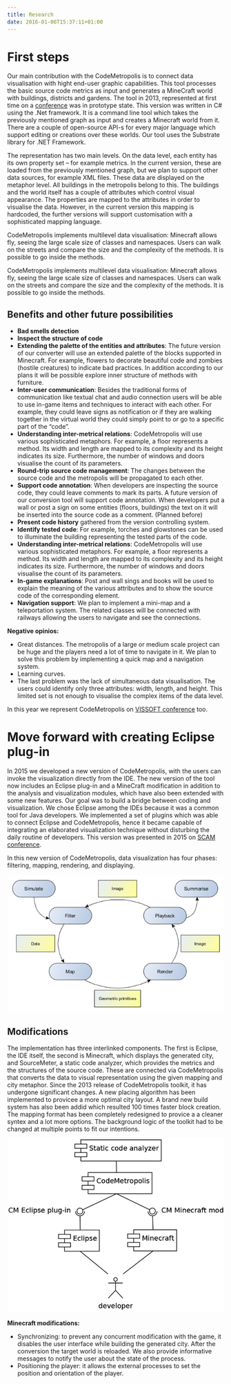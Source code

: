 ```yaml
---
title: Research
date: 2016-01-06T15:37:11+01:00
---
```


# First steps

Our main contribution with the CodeMetropolis is to connect data visualisation with hight end-user graphic capabilities. This tool processes the basic source code metrics as input and generates a MineCraft world with buildings, districts and gardens.
The tool in 2013, represented at first time on a [conference][1stconf] was in prototype state. This version was written in C# using the .Net framework. It is a command line tool which takes the previously mentioned graph as input and creates a Minecraft world from it. There are a couple of open-source API-s for every major language which support editing or creations over these worlds. Our tool uses the Substrate library for .NET Framework.

The representation has two main levels. On the data level, each entity has its own property set – for example metrics. In the current version, these are loaded from the previously mentioned graph, but we plan to support other data sources, for example XML files. These data are displayed on the metaphor level. All buildings in the metropolis belong to this. The buildings and the world itself has a couple of attributes which control visual appearance. The properties are mapped to the attributes in order to visualise the data. However, in the current version this mapping is hardcoded, the further versions will support customisation with a sophisticated mapping language.

CodeMetropolis implements multilevel data visualisation: Minecraft allows fly, seeing the large scale size of classes and namespaces. Users can walk on the streets and compare the size and the complexity of the methods. It is possible to go inside the methods.

CodeMetropolis implements multilevel data visualisation: Minecraft allows fly, seeing the large scale size of classes and namespaces. Users can walk on the streets and compare the size and the complexity of the methods. It is possible to go inside the methods.

## Benefits and other future possibilities

- **Bad smells detection**
- **Inspect the structure of code**
- **Extending the palette of the entities and attributes**: The future version of our converter will use an extended palette of the blocks supported in Minecraft. For example, flowers to decorate beautiful code and zombies (hostile creatures) to indicate bad practices. In addition according to our plans it will be possible explore inner structure of methods with furniture.
- **Inter-user communication**: Besides the traditional forms of communication like textual chat and audio connection users will be able to use in-game items and techniques to interact with each other. For example, they could leave signs as notification or if they are walking together in the virtual world they could simply point to or go to a specific part of the “code”.
- **Understanding inter-metrical relations**: CodeMetropolis will use various sophisticated metaphors. For example, a floor represents a method. Its width and length are mapped to its complexity and its height indicates its size. Furthermore, the number of windows and doors visualise the count of its parameters.
- **Round-trip source code management**: The changes between the source code and the metropolis will be propagated to each other.
- **Support code annotation**: When developers are inspecting the source code, they could leave comments to mark its parts. A future version of our conversion tool will support code annotation. When developers put a wall or post a sign on some entities (floors, buildings) the text on it will be inserted into the source code as a comment. (Planned before)
- **Present code history** gathered from the version controlling system.
- **Identify tested code**: For example, torches and glowstones can be used to illuminate the building representing the tested parts of the code.
- **Understanding inter-metrical relations**: CodeMetropolis will use various sophisticated metaphors. For example, a floor represents a method. Its width and length are mapped to its complexity and its height indicates its size. Furthermore, the number of windows and doors visualise the count of its parameters.
- **In-game explanations**: Post and wall sings and books will be used to explain the meaning of the various attributes and to show the source code of the corresponding element.
- **Navigation support**: We plan to implement a mini-map and a teleportation system. The related classes will be connected with railways allowing the users to navigate and see the connections.

**Negative opinios:**

- Great distances. The metropolis of a large or medium scale project can be huge and the players need a lot of time to navigate in it. We plan to solve this problem by implementing a quick map and a navigation system.
- Learning curves.
- The last problem was the lack of simultaneous data visualisation. The users could identify only three attributes: width, length, and height. This limited set is not enough to visualise the complex items of the data level.

In this year we represent CodeMetropolis on [VISSOFT conference][2ndconf] too.

# Move forward with creating Eclipse plug-in

In 2015 we developed a new version of CodeMetropolis, with the users can invoke the visualization directly from the IDE. The new version of the tool now includes an Eclipse plug-in and a MineCraft modification in addition to the analysis and visualization modules, which have also been extended with some new features. Our goal was to build a bridge between coding and visualization. We chose Eclipse among the IDEs because it was a common tool for Java developers. We implemented a set of plugins which was able to connect Eclipse and CodeMetropolis, hence it became capable of integrating an elaborated visualization technique without disturbing the daily routine of developers. This version was presented in 2015 on [SCAM conference][3rdconf].

In this new version of CodeMetropolis, data visualization has four phases: filtering, mapping, rendering, and displaying.

![data_visualisation](images/data_visualisation.png)

## Modifications

The implementation has three interlinked components. The first is Eclipse, the IDE itself, the second is Minecraft, which displays the generated city, and SourceMeter, a static code analyzer, which provides the metrics and the structures of the source code. These are connected via CodeMetropolis that converts the data to visual representation using the given mapping and city metaphor.
Since the 2013 release of CodeMetropolis toolkit, it has undergone significant changes. A new placing algorithm has been implemented to provicee a more optimal city layout. A brand new build system has also been addid which resulted 100 times faster block creation. The mapping format has been completely redesigned to provice a a cleaner syntex and a lot more options. The background logic of the toolkit had to be changed at multiple points to fit our intentions.

![overview_of_integration](images/overview_of_integration.png)

**Minecraft modifications:**

- Synchronizing: to prevent any concurrent modification with the game, it disables the user interface while building the generated city. After the conversion the target world is reloaded. We also provide informative messages to notify the user about the state of the process.
- Positioning the player: it allows the external processes to set the position and orientation of the player.

[1stconf]: publications/balogh2013Acodemetropolis.pdf
[2ndconf]: publications/balogh2013Bcodemetrpolis.pdf
[3rdconf]: publications/balogh2015codemetropolis.pdf
